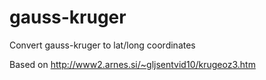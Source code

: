 # gauss-kruger
Convert gauss-kruger to lat/long coordinates

Based on http://www2.arnes.si/~gljsentvid10/krugeoz3.htm
